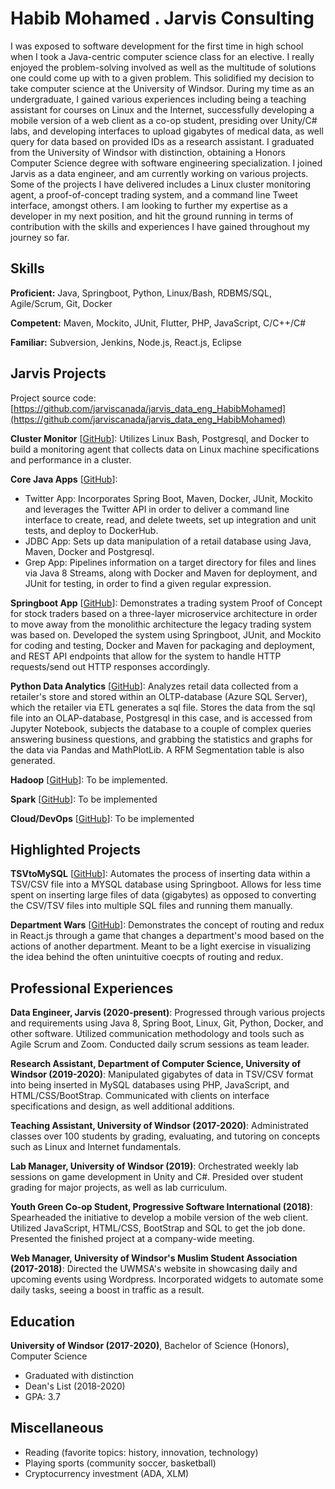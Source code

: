 # Habib Mohamed . Jarvis Consulting

I was exposed to software development for the first time in high school when I took a Java-centric computer science class for an elective. I really enjoyed the problem-solving involved as well as the multitude of solutions one could come up with to a given problem. This solidified my decision to take computer science at the University of Windsor. During my time as an undergraduate, I gained various experiences including being a teaching assistant for courses on Linux and the Internet, successfully developing a mobile version of a web client as a co-op student, presiding over Unity/C# labs, and developing interfaces to upload gigabytes of medical data, as well query for data based on provided IDs as a research assistant. I graduated from the University of Windsor with distinction, obtaining a Honors Computer Science degree with software engineering specialization. I joined Jarvis as a data engineer, and am currently working on various projects. Some of the projects I have delivered includes a Linux cluster monitoring agent, a proof-of-concept trading system, and a command line Tweet interface, amongst others. I am looking to further my expertise as a developer in my next position, and hit the ground running in terms of contribution with the skills and experiences I have gained throughout my journey so far.

## Skills

**Proficient:** Java, Springboot, Python, Linux/Bash, RDBMS/SQL, Agile/Scrum, Git, Docker

**Competent:** Maven, Mockito, JUnit, Flutter, PHP, JavaScript, C/C++/C#

**Familiar:** Subversion, Jenkins, Node.js, React.js, Eclipse

## Jarvis Projects

Project source code: [https://github.com/jarviscanada/jarvis_data_eng_HabibMohamed](https://github.com/jarviscanada/jarvis_data_eng_HabibMohamed)


**Cluster Monitor** [[GitHub](https://github.com/jarviscanada/jarvis_data_eng_HabibMohamed/tree/master/linux_sql)]: Utilizes Linux Bash, Postgresql, and Docker to build a monitoring agent that collects data on Linux machine specifications and performance in a cluster.

**Core Java Apps** [[GitHub](https://github.com/jarviscanada/jarvis_data_eng_HabibMohamed/tree/master/core_java)]:
      
  - Twitter App: Incorporates Spring Boot, Maven, Docker, JUnit, Mockito and leverages the Twitter API in order to deliver a command line interface to create, read, and delete tweets, set up integration and unit tests, and deploy to DockerHub.
  - JDBC App: Sets up data manipulation of a retail database using Java, Maven, Docker and Postgresql.
  - Grep App: Pipelines information on a target directory for files and lines via Java 8 Streams, along with Docker and Maven for deployment, and JUnit for testing, in order to find a given regular expression.

**Springboot App** [[GitHub](https://github.com/jarviscanada/jarvis_data_eng_HabibMohamed/tree/master/springboot)]: Demonstrates a trading system Proof of Concept for stock traders based on a three-layer microservice architecture in order to move away from the monolithic architecture the legacy trading system was based on. Developed the system using Springboot, JUnit, and Mockito for coding and testing, Docker and Maven for packaging and deployment, and REST API endpoints that allow for the system to handle HTTP requests/send out HTTP responses accordingly.

**Python Data Analytics** [[GitHub](https://github.com/jarviscanada/jarvis_data_eng_HabibMohamed/tree/master/python_data_analytics)]: Analyzes retail data collected from a retailer's store and stored within an OLTP-database (Azure SQL Server), which the retailer via ETL generates a sql file. Stores the data from the sql file into an OLAP-database, Postgresql in this case, and is accessed from Jupyter Notebook, subjects the database to a couple of complex queries answering business questions, and grabbing the statistics and graphs for the data via Pandas and MathPlotLib. A RFM Segmentation table is also generated.

**Hadoop** [[GitHub](https://github.com/jarviscanada/jarvis_data_eng_HabibMohamed/tree/master/hadoop)]: To be implemented.

**Spark** [[GitHub](https://github.com/jarviscanada/jarvis_data_eng_HabibMohamed/tree/master/spark)]: To be implemented

**Cloud/DevOps** [[GitHub](https://github.com/jarviscanada/jarvis_data_eng_HabibMohamed/tree/master/cloud_devops)]: To be implemented


## Highlighted Projects
**TSVtoMySQL** [[GitHub](https://github.com/abdiclear/TSVtoMySQL)]: Automates the process of inserting data within a TSV/CSV file into a MYSQL database using Springboot. Allows for less time spent on inserting large files of data (gigabytes) as opposed to converting the CSV/TSV files into multiple SQL files and running them manually.

**Department Wars** [[GitHub](https://github.com/abdiclear/department_wars)]: Demonstrates the concept of routing and redux in React.js through a game that changes a department's mood based on the actions of another department. Meant to be a light exercise in visualizing the idea behind the often unintuitive coecpts of routing and redux.


## Professional Experiences

**Data Engineer, Jarvis (2020-present)**: Progressed through various projects and requirements using Java 8, Spring Boot, Linux, Git, Python, Docker, and other software. Utilized communication methodology and tools such as Agile Scrum and Zoom. Conducted daily scrum sessions as team leader.

**Research Assistant, Department of Computer Science, University of Windsor (2019-2020)**: Manipulated gigabytes of data in TSV/CSV format into being inserted in MySQL databases using PHP, JavaScript, and HTML/CSS/BootStrap. Communicated with clients on interface specifications and design, as well additional additions.

**Teaching Assistant, University of Windsor (2017-2020)**: Administrated classes over 100 students by grading, evaluating, and tutoring on concepts such as Linux and Internet fundamentals.

**Lab Manager, University of Windsor (2019)**: Orchestrated weekly lab sessions on game development in Unity and C#. Presided over student grading for major projects, as well as lab curriculum.

**Youth Green Co-op Student, Progressive Software International (2018)**: Spearheaded the initiative to develop a mobile version of the web client. Utilized JavaScript, HTML/CSS, BootStrap and SQL to get the job done. Presented the finished project at a company-wide meeting.

**Web Manager, University of Windsor's Muslim Student Association (2017-2018)**: Directed the UWMSA's website in showcasing daily and upcoming events using Wordpress. Incorporated widgets to automate some daily tasks, seeing a boost in traffic as a result.


## Education
**University of Windsor (2017-2020)**, Bachelor of Science (Honors), Computer Science
- Graduated with distinction
- Dean's List (2018-2020)
- GPA: 3.7


## Miscellaneous
- Reading (favorite topics: history, innovation, technology)
- Playing sports (community soccer, basketball)
- Cryptocurrency investment (ADA, XLM)